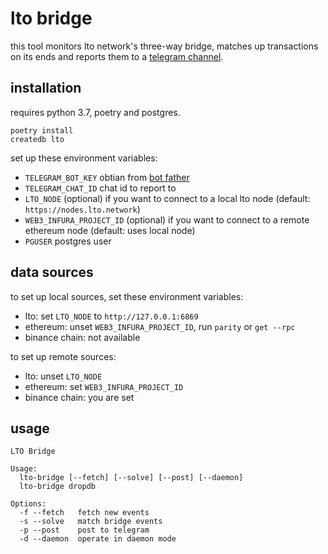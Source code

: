 # lto bridge

this tool monitors lto network's three-way bridge, matches up transactions on its ends
and reports them to a [telegram channel](https://t.me/troll_bridge).

## installation

requires python 3.7, poetry and postgres.

```
poetry install
createdb lto
```

set up these environment variables:
- `TELEGRAM_BOT_KEY` obtian from [bot father](https://t.me/BotFather)
- `TELEGRAM_CHAT_ID` chat id to report to
- `LTO_NODE` (optional) if you want to connect to a local lto node (default: `https://nodes.lto.network`)
- `WEB3_INFURA_PROJECT_ID` (optional) if you want to connect to a remote ethereum node (default: uses local node)
- `PGUSER` postgres user

## data sources

to set up local sources, set these environment variables:
- lto: set `LTO_NODE` to `http://127.0.0.1:6869`
- ethereum: unset `WEB3_INFURA_PROJECT_ID`, run `parity` or `get --rpc`
- binance chain: not available

to set up remote sources:
- lto: unset `LTO_NODE`
- ethereum: set `WEB3_INFURA_PROJECT_ID`
- binance chain: you are set

## usage

```
LTO Bridge

Usage:
  lto-bridge [--fetch] [--solve] [--post] [--daemon]
  lto-bridge dropdb

Options:
  -f --fetch   fetch new events
  -s --solve   match bridge events
  -p --post    post to telegram
  -d --daemon  operate in daemon mode
```

